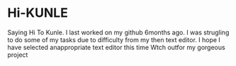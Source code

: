# Hi-KUNLE
Saying Hi To Kunle.
I last worked  on my github 6months ago.
I was strugling to do some of my tasks due to  difficulty from  my then text editor.
I hope I have selected  anappropriate text editor this time
Wtch outfor my gorgeous project
